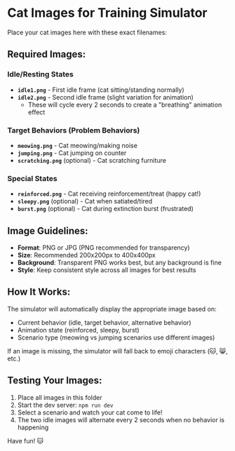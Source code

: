 # Cat Images for Training Simulator

Place your cat images here with these exact filenames:

## Required Images:

### Idle/Resting States
- **`idle1.png`** - First idle frame (cat sitting/standing normally)
- **`idle2.png`** - Second idle frame (slight variation for animation)
  - These will cycle every 2 seconds to create a "breathing" animation effect

### Target Behaviors (Problem Behaviors)
- **`meowing.png`** - Cat meowing/making noise
- **`jumping.png`** - Cat jumping on counter
- **`scratching.png`** (optional) - Cat scratching furniture

### Special States
- **`reinforced.png`** - Cat receiving reinforcement/treat (happy cat!)
- **`sleepy.png`** (optional) - Cat when satiated/tired
- **`burst.png`** (optional) - Cat during extinction burst (frustrated)

## Image Guidelines:

- **Format**: PNG or JPG (PNG recommended for transparency)
- **Size**: Recommended 200x200px to 400x400px
- **Background**: Transparent PNG works best, but any background is fine
- **Style**: Keep consistent style across all images for best results

## How It Works:

The simulator will automatically display the appropriate image based on:
- Current behavior (idle, target behavior, alternative behavior)
- Animation state (reinforced, sleepy, burst)
- Scenario type (meowing vs jumping scenarios use different images)

If an image is missing, the simulator will fall back to emoji characters (🐱, 😸, etc.)

## Testing Your Images:

1. Place all images in this folder
2. Start the dev server: `npm run dev`
3. Select a scenario and watch your cat come to life!
4. The two idle images will alternate every 2 seconds when no behavior is happening

Have fun! 🐱


